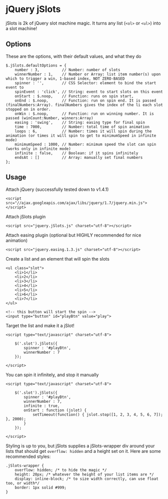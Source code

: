 # jQuery jSlots

jSlots is 2k of jQuery slot machine magic. It turns any list (`<ol>` or `<ul>`) into a slot machine!

## Options

These are the options, with their default values, and what they do

    $.jSlots.defaultOptions = {  
        number : 3,          // Number: number of slots  
        winnerNumber : 1,    // Number or Array: list item number(s) upon which to trigger a win, 1-based index, NOT ZERO-BASED  
        spinner : '',        // CSS Selector: element to bind the start event to  
        spinEvent : 'click', // String: event to start slots on this event  
        onStart : $.noop,    // Function: runs on spin start,  
        onEnd : $.noop,      // Function: run on spin end. It is passed (finalNumbers:Array). finalNumbers gives the index of the li each slot stopped on in order.  
        onWin : $.noop,      // Function: run on winning number. It is passed (winCount:Number, winners:Array)  
        easing : 'swing',    // String: easing type for final spin  
        time : 7000,         // Number: total time of spin animation  
        loops : 6,           // Number: times it will spin during the animation (or times it will spin to get to minimumSpeed in infinite mode)  
        minimumSpeed : 1000, // Number: minimum speed the slot can spin (works only in infinite mode)  
        infinite : false,    // Boolean: if it spins infinitely  
        endsAt : []          // Array: manually set final numbers  
    };  

## Usage

Attach jQuery (successfully tested down to v1.4.1)

    <script src="//ajax.googleapis.com/ajax/libs/jquery/1.7/jquery.min.js"></script>

Attach jSlots plugin

    <script src="jquery.jSlots.js" charset="utf-8"></script>

Attach easing plugin (optional but HIGHLY recommended for nice animation)

    <script src="jquery.easing.1.3.js" charset="utf-8"></script>

Create a list and an element that will spin the slots

    <ul class="slot">
        <li>1</li>
        <li>2</li>
        <li>3</li>
        <li>4</li>
        <li>5</li>
        <li>6</li>
        <li>7</li>
    </ul>

    <!-- this button will start the spin -->
    <input type="button" id="playBtn" value="play">

Target the list and make it a jSlot!

    <script type="text/javascript" charset="utf-8">

        $('.slot').jSlots({
            spinner : '#playBtn',
            winnerNumber : 7
        });

    </script>
   
You can spin it infinitely, and stop it manually

	<script type="text/javascript" charset="utf-8">  

        $('.slot').jSlots({  
            spinner : '#playBtn',  
            winnerNumber : 7,  
            infinite : true,  
            onStart : function (jslot) {  
                setTimeout(function() { jslot.stop([1, 2, 3, 4, 5, 6, 7]); }, 2000);  
            }  
        });  

    </script>  

Styling is up to you, but jSlots supplies a jSlots-wrapper div around your lists that should get `overflow: hidden` and a height set on it. Here are some recommended styles:

    .jSlots-wrapper {
        overflow: hidden; /* to hide the magic */
        height: 20px; /* whatever the height of your list items are */
        display: inline-block; /* to size width correctly, can use float too, or width*/
        border: 1px solid #999;
    }